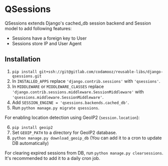 QSessions
=========

QSessions extends Django's cached_db session backend and Session model to add following features:

- Sessions have a foreign key to User
- Sessions store IP and User Agent

## Installation

1. `pip install git+ssh://git@gitlab.com/codamooz/reusable-libs/django-qsessions.git`
2. In `INSTALLED_APPS` replace `'django.contrib.sessions'` with `'qsessions'`.
3. In `MIDDLEWARE` or `MIDDLEWARE_CLASSES` replace `'django.contrib.sessions.middleware.SessionMiddleware'` with `'qsessions.middleware.SessionMiddleware'`.
4. Add `SESSION_ENGINE = 'qsessions.backends.cached_db'`.
5. Run `python manage.py migrate qsessions`.

For enabling location detection using GeoIP2 (`session.location`):

6. `pip install geoip2`
7. Set `GEOIP_PATH` to a directory for GeoIP2 database.
8. `python manage.py download_geoip_db` (You can add it to a cron to update DB automatically)

For clearing expired sessions from DB, run `python manage.py clearsessions`. It's recommended to add it to a daily cron job.
